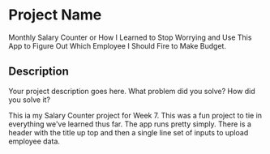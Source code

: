 # Project Name

Monthly Salary Counter or How I Learned to Stop Worrying and Use This App to Figure Out Which Employee I Should Fire to Make Budget.

## Description

Your project description goes here. What problem did you solve? How did you solve it?

This ia my Salary Counter project for Week 7. This was a fun project to tie in everything we've learned thus far. The app runs pretty simply. There is a header with the title up top and then a single line set of inputs to upload employee data. 


